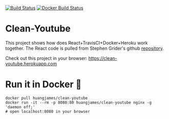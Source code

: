 [![Build Status](https://travis-ci.com/JamesHuangUC/Clean-Youtube.svg?branch=master)](https://travis-ci.com/JamesHuangUC/Clean-Youtube)
[![Docker Build Status](https://img.shields.io/docker/build/jrottenberg/ffmpeg.svg)](https://hub.docker.com/r/huangjames/clean-youtube/)

# Clean-Youtube
This project shows how does React+TravisCI+Docker+Heroku work together. The React code is pulled from Stephen Grider's github [repository](https://github.com/StephenGrider/ReduxCasts/tree/master/video_browser).

Check out this project in your browser: https://clean-youtube.herokuapp.com

# Run it in Docker :whale:
```
docker pull huangjames/clean-youtube
docker run -it --rm -p 8080:80 huangjames/clean-youtube nginx -g 'daemon off;'
# open localhost:8080 in your browser
```
